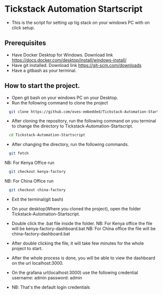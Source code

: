 # Tickstack Automation Startscript
- This is the script for setting up tig stack on your windows PC with on click setup.

## Prerequisites
- Have Docker Desktop for Windows. Download link https://docs.docker.com/desktop/install/windows-install/
- Have git installed. Download link https://git-scm.com/downloads
- Have a gitbash as your terminal.

## How to start the project.
- Open git bash on your windows PC on your Desktop.
- Run the following command to clone the project

```sh
  git clone https://github.com/oves-embedded/Tickstack-Automation-Startscript.git
```

- After cloning the repository, run the following command on you terminal to change the directory to Tickstack-Automation-Startscript.

```sh
  cd Tickstack-Automation-Startscript
```

- After changing the directory, run the following commands.

```sh
  git fetch
```

NB: For Kenya Office run

```sh
  git checkout kenya-factory
```

NB: For China Office run

```sh
  git checkout china-factory
```

- Exit the terminal(git bash)
- On your desktop(Where you cloned the project), open the folder Tickstack-Automation-Startscript.
- Double click the .bat file inside the folder.
NB: For Kenya office the file will be kenya-factory-dashboard.bat
NB: For China office the file will be china-factory-dashboard.bat

- After double clicking the file, it will take few minutes for the whole project to start.
- After the whole process is done, you will be able to view the dashboard on the url localhost:3000.
- On the grafana url(localhost:3000) use the following credential
username: admin
password: admin

- NB: That's the default login credentials
